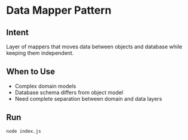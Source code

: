 # Data Mapper Pattern
## Intent
Layer of mappers that moves data between objects and database while keeping them independent.
## When to Use
- Complex domain models
- Database schema differs from object model
- Need complete separation between domain and data layers
## Run
```bash
node index.js
```